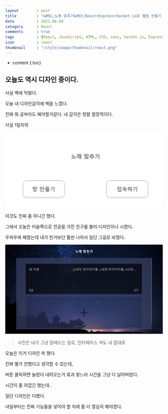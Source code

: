 ```yaml
---
layout        : post
title         : "&#91;노래 맞추기&#93;React+Express+Socket.io로 웹앱 만들기 3일차"
date          : 2021.06.04
category      : React
comments      : true
tags          : [React, JavaScript, HTML, CSS, sass, Socket.io, Express, NodeJS]
icon          : react
thumbnail     : "/style/image/thumbnail/react.png"
---
```


* content
{:toc}

## 오늘도 역시 디자인 중이다.

사실 벽에 막혔다.

오늘 내 디자인감각에 벽을 느꼈다.

진짜 뭐 공부라도 해야할거같다. 내 감각은 정말 절망적이다.

사실 1일차의 

![이게말이되냐?](/style/image/react-MatchSong/firstScreen.png)

이것도 진짜 좀 아니긴 했다.

그래서 오늘은 미술쪽으로 전공을 가진 친구를 불러 디자인이나 시켰다.


우찌우찌 해줬는데 내가 한거보단 훨씬 나아서 일단 그걸로 바꿨다.

![바뀐메인](/style/image/react-MatchSong/changemainScreen.png)

> 사진은 내가 그냥 맘에드는 걸로, 인터페이스 색도 내 맘대로

오늘은 이거 디자인 쓱 했다.

진짜 별거 안했다고 생각할 수 있는데,

버튼 클릭하면 눌렀다 내려오는거 효과 찾느라 시간을 그냥 다 날려버렸다.

시간이 좀 아깝긴 했는데..

일단 디자인은 다했다.

내일부터는 진짜 기능들을 넣어야 할 차례
좀 더 열심히 해야겠다.